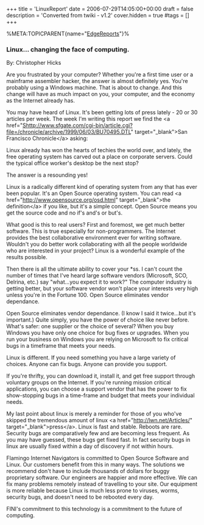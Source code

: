 +++
title = 'LinuxReport'
date = 2006-07-29T14:05:00+00:00
draft = false
description = 'Converted from twiki - v1.2'
cover.hidden = true
#tags = []
+++

%META:TOPICPARENT{name="[EdgeReports](EdgeReports "wikilink")"}%

### Linux... changing the face of computing.

By: Christopher Hicks

Are you frustrated by your computer? Whether you're a first time user or
a mainframe assembler hacker, the answer is almost definitely yes.
You're probably using a Windows machine. That is about to change. And
this change will have as much impact on you, your computer, and the
economy as the Internet already has.

You may have heard of Linux. It's been getting lots of press lately - 20
or 30 articles per week. The week I'm writing this report we find the
\<a
href="<Shttp://www.sfgate.com/cgi-bin/article.cgi?file=/chronicle/archive/1999/06/03/BU70495.DTL>"
target="\_blank"\>San Francisco Chronicle\</a\> asking:

Linux already has won the hearts of techies the world over, and lately,
the free operating system has carved out a place on corporate servers.
Could the typical office worker's desktop be the next stop?

The answer is a resounding yes!

Linux is a radically different kind of operating system from any that
has ever been popular. It's an Open Source operating system. You can
read \<a href="<http://www.opensource.org/osd.html>"
target="\_blank"\>the definition\</a\> if you like, but it's a simple
concept. Open Source means you get the source code and no if's and's or
but's.

What good is this to real users? First and foremost, we get much better
software. This is true especially for non-programmers. The Internet
provides the best collaborative environment ever for writing software.
Wouldn't you do better work collaborating with all the people worldwide
who are interested in your project? Linux is a wonderful example of the
results possible.

Then there is all the ultimate ability to cover your \*ss. I can't count
the number of times that I've heard large software vendors (Microsoft,
SCO, Delrina, etc.) say "what...you expect it to work?" The computer
industry is getting better, but your software vendor won't place your
interests very high unless you're in the Fortune 100. Open Source
eliminates vendor dependance.

Open Source eliminates vendor dependance. (I know I said it twice...but
it's important.) Quite simply, you have the power of choice like never
before. What's safer: one supplier or the choice of several? When you
buy Windows you have only one choice for bug fixes or upgrades. When you
run your business on Windows you are relying on Microsoft to fix
critical bugs in a timeframe that meets your needs.

Linux is different. If you need something you have a large variety of
choices. Anyone can fix bugs. Anyone can provide you support.

If you're thrifty, you can download it, install it, and get free support
through voluntary groups on the Internet. If you're running mission
critical applications, you can choose a support vendor that has the
power to fix show-stopping bugs in a time-frame and budget that meets
your individual needs.

My last point about linux is merely a reminder for those of you who've
skipped the tremendous amount of linux \<a
href="<http://lwn.net/Articles/>" target="\_blank"\>press\</a\>. Linux
is fast and stable. Reboots are rare. Security bugs are comparatively
few and are becoming less frequent. As you may have guessed, these bugs
get fixed fast. In fact security bugs in linux are usually fixed within
a day of discovery if not within hours.

Flamingo Internet Navigators is committed to Open Source Software and
Linux. Our customers benefit from this in many ways. The solutions we
recommend don't have to include thousands of dollars for buggy
proprietary software. Our engineers are happier and more effective. We
can fix many problems remotely instead of travelling to your site. Our
equipment is more reliable because Linux is much less prone to viruses,
worms, security bugs, and doesn't need to be rebooted every day.

FINI's commitment to this technology is a commitment to the future of
computing.
